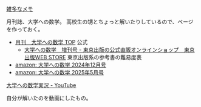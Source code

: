 [雑多なメモ](%E9%9B%91%E5%A4%9A%E3%81%AA%E3%83%A1%E3%83%A2)

月刊誌、大学への数学。
高校生の甥とちょっと解いたりしているので、ページを作っておく。

- [月刊　大学への数学 TOP](https://ts-webstore.net/?mode=f1) 公式
  - [大学への数学　増刊号 - 東京出版の公式直販オンラインショップ　東京出版WEB STORE](https://ts-webstore.net/?mode=cate&csid=0&cbid=2478795) 東京出版系の参考書の難易度表
- [amazon: 大学への数学 2024年12月号](https://amzn.to/3K9QU3m)
- [amazon: 大学への数学 2025年5月号](https://amzn.to/3JRuiVd)

[大学への数学実況 - YouTube](https://www.youtube.com/playlist?list=PLiN05oU54b6bDRz6UZvqNOj-X6SEvRhCU)

自分が解いたのを動画にしたもの。
